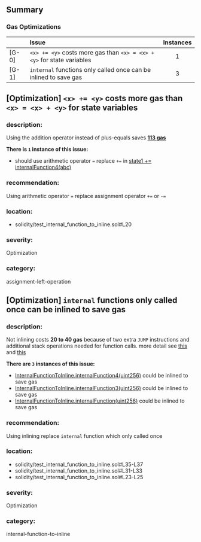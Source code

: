 ## Summary 

### Gas Optimizations

| |Issue|Instances|
|---|:---|:---:|
| [G-0] | `<x> += <y>` costs more gas than `<x> = <x> + <y>` for state variables | 1 |
| [G-1] | `internal` functions only called once can be inlined to save gas | 3 |



## [Optimization] `<x> += <y>` costs more gas than `<x> = <x> + <y>` for state variables

### description:
Using the addition operator instead of plus-equals saves **[113 gas](https://gist.github.com/0xxfu/86ae4bdd07d7db169cea110dba5a5af4)**

**There is `1` instance of this issue:**

- should use arithmetic operator `=` replace `+=` in [state1 += internalFunction4(abc)](solidity/test_internal_function_to_inline.sol#L20)

### recommendation:
Using arithmetic operator `=` replace assignment operator `+=` or `-=` 

### location:
- solidity/test_internal_function_to_inline.sol#L20

### severity:
Optimization

### category:
assignment-left-operation

## [Optimization] `internal` functions only called once can be inlined to save gas

### description:

Not inlining costs **20 to 40 gas** because of two extra `JUMP` instructions and additional stack operations needed for function calls.
more detail see [this](https://docs.soliditylang.org/en/v0.8.20/internals/optimizer.html#function-inlining) and [this](https://blog.soliditylang.org/2021/03/02/saving-gas-with-simple-inliner/)
        

**There are `3` instances of this issue:**

- [InternalFunctionToInline.internalFunction4(uint256)](solidity/test_internal_function_to_inline.sol#L35-L37) could be inlined to save gas
- [InternalFunctionToInline.internalFunction3(uint256)](solidity/test_internal_function_to_inline.sol#L31-L33) could be inlined to save gas
- [InternalFunctionToInline.internalFunction(uint256)](solidity/test_internal_function_to_inline.sol#L23-L25) could be inlined to save gas

### recommendation:
Using inlining replace `internal` function which only called once

### location:
- solidity/test_internal_function_to_inline.sol#L35-L37
- solidity/test_internal_function_to_inline.sol#L31-L33
- solidity/test_internal_function_to_inline.sol#L23-L25

### severity:
Optimization

### category:
internal-function-to-inline
